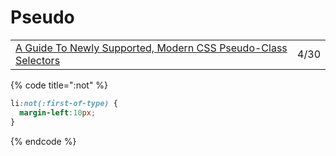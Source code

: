 # Pseudo

|  |  |
| :--- | :--- |
| [A Guide To Newly Supported, Modern CSS Pseudo-Class Selectors](https://www.smashingmagazine.com/2021/04/guide-supported-modern-css-pseudo-class-selectors/?utm_source=CSS-Weekly&utm_campaign=Issue-457&utm_medium=email) | 4/30 |

{% code title=":not" %}
```css
li:not(:first-of-type) {
  margin-left:10px;
}
```
{% endcode %}

